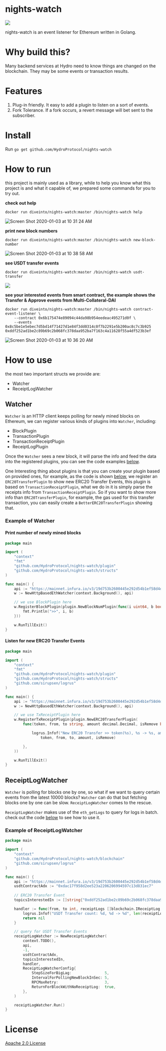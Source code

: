 # nights-watch

![](https://github.com/HydroProtocol/nights-watch/workflows/Go/badge.svg)

nights-watch is an event listener for Ethereum written in Golang.

# Why build this?

Many backend services at Hydro need to know things are changed on the blockchain. They may be some events or transaction results. 

# Features

1. Plug-in friendly. It easy to add a plugin to listen on a sort of events.
2. Fork Tolerance. If a fork occurs, a revert message will bet sent to the subscriber.

# Install

Run `go get github.com/HydroProtocol/nights-watch`

# How to run

this project is mainly used as a library, while to help you know what this project is and what it capable of, we prepared some commands for you to try out.

**check out help**

```shell
docker run diveinto/nights-watch:master /bin/nights-watch help
```
![Screen Shot 2020-01-03 at 10 31 24 AM](https://user-images.githubusercontent.com/698482/71704263-40d2c580-2e14-11ea-87be-1e3bcfa775a2.png)


**print new block numbers**

```shell
docker run diveinto/nights-watch:master /bin/nights-watch new-block-number
```
![Screen Shot 2020-01-03 at 10 38 58 AM](https://user-images.githubusercontent.com/698482/71704417-44b31780-2e15-11ea-9ff1-178c039cadeb.png)


**see USDT transfer events**

```shell
docker run diveinto/nights-watch:master /bin/nights-watch usdt-transfer
```
![](http://wx4.sinaimg.cn/large/6272aa65ly1gaj59yks3vj214g0antco.jpg)

**see your interested events from smart contract, the example shows the Transfer & Approve events from Multi-Collateral-DAI**

```shell
docker run diveinto/nights-watch:master /bin/nights-watch contract-event-listener \
    --contract 0x6b175474e89094c44da98b954eedeac495271d0f \
    --events 0x8c5be1e5ebec7d5bd14f71427d1e84f3dd0314c0f7b2291e5b200ac8c7c3b925 0xddf252ad1be2c89b69c2b068fc378daa952ba7f163c4a11628f55a4df523b3ef
```
![Screen Shot 2020-01-03 at 10 36 20 AM](https://user-images.githubusercontent.com/698482/71704362-e6863480-2e14-11ea-8daa-78f9b1bfa243.png)

# How to use

the most two important structs we provide are:

- Watcher
- ReceiptLogWatcher

## Watcher

`Watcher` is an HTTP client keeps polling for newly mined blocks on Ethereum, we can register various kinds of plugins into `Watcher`, including:

- BlockPlugin
- TransactionPlugin
- TransactionReceiptPlugin
- ReceiptLogPlugin

Once the `Watcher` sees a new block, it will parse the info and feed the data into the registered plugins, you can see the code examples [below](#example-of-watcher).

One Interesting thing about plugins is that you can create your plugin based on provided ones, for example, as the code is shown [below](#listen-for-new-erc20-transfer-events), we register an `ERC20TransferPlugin` to show new ERC20 Transfer Events, this plugin is based on `TransactionReceiptPlugin`, what we do in it is simply parse the receipts info from `TransactionReceiptPlugin`. So if you want to show more info than `ERC20TransferPlugin`, for example, the gas used for this transfer transaction, you can easily create a `BetterERC20TransferPlugin` showing that.

### Example of Watcher

#### Print number of newly mined blocks

```go
package main

import (
	"context"
	"fmt"
	"github.com/HydroProtocol/nights-watch/plugin"
	"github.com/HydroProtocol/nights-watch/structs"
)

func main() {
	api := "https://mainnet.infura.io/v3/19d753b2600445e292d54b1ef58d4df4"
	w := NewHttpBasedEthWatcher(context.Background(), api)

	// we use BlockPlugin here
	w.RegisterBlockPlugin(plugin.NewBlockNumPlugin(func(i uint64, b bool) {
		fmt.Println(">>", i, b)
	}))

	w.RunTillExit()
}
```

#### Listen for new ERC20 Transfer Events

```go
package main

import (
	"context"
	"fmt"
	"github.com/HydroProtocol/nights-watch/plugin"
	"github.com/HydroProtocol/nights-watch/structs"
	"github.com/sirupsen/logrus"
)

func main() {
	api := "https://mainnet.infura.io/v3/19d753b2600445e292d54b1ef58d4df4"
	w := NewHttpBasedEthWatcher(context.Background(), api)

	// we use TxReceiptPlugin here
	w.RegisterTxReceiptPlugin(plugin.NewERC20TransferPlugin(
		func(token, from, to string, amount decimal.Decimal, isRemove bool) {

			logrus.Infof("New ERC20 Transfer >> token(%s), %s -> %s, amount: %s, isRemoved: %t",
				token, from, to, amount, isRemove)

		},
	))

	w.RunTillExit()
}
```

## ReceiptLogWatcher

`Watcher` is polling for blocks one by one, so what if we want to query certain events from the latest 10000 blocks? `Watcher` can do that but fetching blocks one by one can be slow. `ReceiptLogWatcher` comes to the rescue.

`ReceiptLogWatcher` makes use of the `eth_getLogs` to query for logs in batch. check out the code [below](#example-of-receiptlogwatcher) to see how to use it.


### Example of ReceiptLogWatcher

```go
package main

import (
	"context"
	"github.com/HydroProtocol/nights-watch/blockchain"
	"github.com/sirupsen/logrus"
)

func main() {
	api := "https://mainnet.infura.io/v3/19d753b2600445e292d54b1ef58d4df4"
	usdtContractAdx := "0xdac17f958d2ee523a2206206994597c13d831ec7"
  
	// ERC20 Transfer Event
	topicsInterestedIn := []string{"0xddf252ad1be2c89b69c2b068fc378daa952ba7f163c4a11628f55a4df523b3ef"}

	handler := func(from, to int, receiptLogs []blockchain.IReceiptLog, isUpToHighestBlock bool) error {
		logrus.Infof("USDT Transfer count: %d, %d -> %d", len(receiptLogs), from, to)
		return nil
	}

	// query for USDT Transfer Events
	receiptLogWatcher := NewReceiptLogWatcher(
		context.TODO(),
		api,
		-1,
		usdtContractAdx,
		topicsInterestedIn,
		handler,
		ReceiptLogWatcherConfig{
			StepSizeForBigLag:               5,
			IntervalForPollingNewBlockInSec: 5,
			RPCMaxRetry:                     3,
			ReturnForBlockWithNoReceiptLog:  true,
		},
	)

	receiptLogWatcher.Run()
}
```



# License

[Apache 2.0 License](LICENSE)